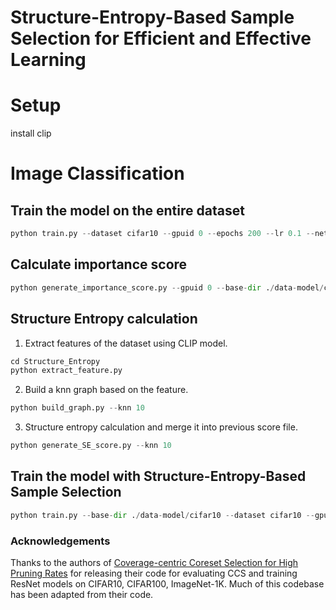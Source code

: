 # Structure-Entropy-Based Sample Selection for Efficient and Effective Learning





# Setup
install clip



# Image Classification

## Train the model on the entire dataset

```python
python train.py --dataset cifar10 --gpuid 0 --epochs 200 --lr 0.1 --network resnet18 --batch-size 256 --task-name all-data --base-dir ./data-model/cifar10
```

 ## Calculate importance score

```python
python generate_importance_score.py --gpuid 0 --base-dir ./data-model/cifar10 --task-name all-data
```

## Structure Entropy calculation

1. Extract features of the dataset using CLIP model.
```python
cd Structure_Entropy
python extract_feature.py
```
2.  Build a knn graph based on the feature.
```python
python build_graph.py --knn 10
```
3.  Structure entropy calculation and merge it into previous score file.
```python
python generate_SE_score.py --knn 10 
```

## Train the model with Structure-Entropy-Based Sample Selection

```python
python train.py --base-dir ./data-model/cifar10 --dataset cifar10 --gpuid 0 --epochs 200  --coreset --coreset-mode SE_bns --coreset-ratio 0.1 --mis-ratio 0.35 --knn 11 --gamma 1.1 --data-score-path ./data-model/cifar10/all-data/cifar10-data-score-all-11NN-data.pickle
```



### Acknowledgements

Thanks to the authors of [Coverage-centric Coreset Selection for High Pruning Rates](https://github.com/haizhongzheng/Coverage-centric-coreset-selection) for releasing their code for evaluating CCS and training ResNet models on CIFAR10, CIFAR100, ImageNet-1K. Much of this codebase has been adapted from their code.


